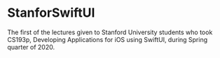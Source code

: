 # StanforSwiftUI
The first of the lectures given to Stanford University students who took CS193p, Developing Applications for iOS using SwiftUI, during Spring quarter of 2020.
